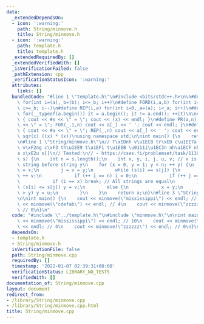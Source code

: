 ```yaml
---
data:
  _extendedDependsOn:
  - icon: ':warning:'
    path: String/minmove.h
    title: String/minmove.h
  - icon: ':warning:'
    path: template.h
    title: template.h
  _extendedRequiredBy: []
  _extendedVerifiedWith: []
  _isVerificationFailed: false
  _pathExtension: cpp
  _verificationStatusIcon: ':warning:'
  attributes:
    links: []
  bundledCode: "#line 1 \"template.h\"\n#include <bits/stdc++.h>\n\n#define FOR(i,a,b)\
    \ for(int i=(a),_b=(b); i<=_b; i++)\n#define FORD(i,a,b) for(int i=(a),_b=(b);\
    \ i>=_b; i--)\n#define REP(i,a) for(int i=0,_a=(a); i<_a; i++)\n#define EACH(it,a)\
    \ for(__typeof(a.begin()) it = a.begin(); it != a.end(); ++it)\n\n#define DEBUG(x)\
    \ { cout << #x << \" = \"; cout << (x) << endl; }\n#define PR(a,n) { cout << #a\
    \ << \" = \"; FOR(_,1,n) cout << a[_] << ' '; cout << endl; }\n#define PR0(a,n)\
    \ { cout << #a << \" = \"; REP(_,n) cout << a[_] << ' '; cout << endl; }\n\n#define\
    \ sqr(x) ((x) * (x))\nusing namespace std;\n\nint main() {\n    return 0;\n}\n\
    \n#line 1 \"String/minmove.h\"\n// T\xEDnh v\u1ECB tr\xED c\u1EE7a x\xE2u xoay\
    \ v\xF2ng c\xF3 th\u1EE9 t\u1EF1 t\u1EEB \u0111i\u1EC3n nh\u1ECF nh\u1EA5t c\u1EE7\
    a x\xE2u s[]\n// Tested:\n// - https://cses.fi/problemset/task/1110/\nint minmove(string\
    \ s) {\n    int n = s.length();\n    int x, y, i, j, u, v; // x is the smallest\
    \ string before string y\n    for (x = 0, y = 1; y < n; ++ y) {\n        i = u\
    \ = x;\n        j = v = y;\n        while (s[i] == s[j]) {\n            ++ u;\
    \ ++ v;\n            if (++ i == n) i = 0;\n            if (++ j == n) j = 0;\n\
    \            if (i == x) break; // All strings are equal\n        }\n        if\
    \ (s[i] <= s[j]) y = v;\n        else {\n            x = y;\n            if (u\
    \ > y) y = u;\n        }\n    }\n    return x;\n}\n#line 3 \"String/minmove.cpp\"\
    \n\nint main() {\n    cout << minmove(\"mississippi\") << endl; // 10\n    cout\
    \ << minmove(\"cdefab\") << endl; // 4\n    cout << minmove(\"zzzzzz\") << endl;\
    \ // 0\n}\n"
  code: "#include \"../template.h\"\n#include \"minmove.h\"\n\nint main() {\n    cout\
    \ << minmove(\"mississippi\") << endl; // 10\n    cout << minmove(\"cdefab\")\
    \ << endl; // 4\n    cout << minmove(\"zzzzzz\") << endl; // 0\n}\n"
  dependsOn:
  - template.h
  - String/minmove.h
  isVerificationFile: false
  path: String/minmove.cpp
  requiredBy: []
  timestamp: '2022-01-07 02:39:31+08:00'
  verificationStatus: LIBRARY_NO_TESTS
  verifiedWith: []
documentation_of: String/minmove.cpp
layout: document
redirect_from:
- /library/String/minmove.cpp
- /library/String/minmove.cpp.html
title: String/minmove.cpp
---
```

